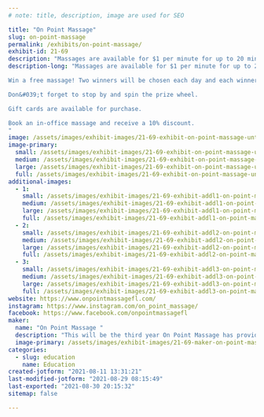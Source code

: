 ```yaml
---
# note: title, description, image are used for SEO

title: "On Point Massage"
slug: on-point-massage
permalink: /exhibits/on-point-massage/
exhibit-id: 21-69
description: "Massages are available for $1 per minute for up to 20 minutes. "
description-long: "Massages are available for $1 per minute for up to 20 minutes on a first come first serve basis. 

Win a free massage! Two winners will be chosen each day and each winner will receive a free 1-hour in-office massage. No purchase is necessary to enter and winners do not have to be present for the drawing. 

Don&#039;t forget to stop by and spin the prize wheel. 

Gift cards are available for purchase. 

Book an in-office massage and receive a 10% discount. 
"
image: /assets/images/exhibit-images/21-69-exhibit-on-point-massage-untitled-large.png
image-primary: 
  small: /assets/images/exhibit-images/21-69-exhibit-on-point-massage-untitled-small.png
  medium: /assets/images/exhibit-images/21-69-exhibit-on-point-massage-untitled-medium.png
  large: /assets/images/exhibit-images/21-69-exhibit-on-point-massage-untitled-large.png
  full: /assets/images/exhibit-images/21-69-exhibit-on-point-massage-untitled-full.png
additional-images: 
  - 1:
    small: /assets/images/exhibit-images/21-69-exhibit-addl1-on-point-massage-0b0671ec-194e-4195-8640-72daba6a28ed-1-small.JPG
    medium: /assets/images/exhibit-images/21-69-exhibit-addl1-on-point-massage-0b0671ec-194e-4195-8640-72daba6a28ed-1-medium.JPG
    large: /assets/images/exhibit-images/21-69-exhibit-addl1-on-point-massage-0b0671ec-194e-4195-8640-72daba6a28ed-1-large.JPG
    full: /assets/images/exhibit-images/21-69-exhibit-addl1-on-point-massage-0b0671ec-194e-4195-8640-72daba6a28ed-1-full.JPG
  - 2:
    small: /assets/images/exhibit-images/21-69-exhibit-addl2-on-point-massage-img-0944-1-small.jpg
    medium: /assets/images/exhibit-images/21-69-exhibit-addl2-on-point-massage-img-0944-1-medium.jpg
    large: /assets/images/exhibit-images/21-69-exhibit-addl2-on-point-massage-img-0944-1-large.jpg
    full: /assets/images/exhibit-images/21-69-exhibit-addl2-on-point-massage-img-0944-1-full.jpg
  - 3:
    small: /assets/images/exhibit-images/21-69-exhibit-addl3-on-point-massage-img-6942-small.jpg
    medium: /assets/images/exhibit-images/21-69-exhibit-addl3-on-point-massage-img-6942-medium.jpg
    large: /assets/images/exhibit-images/21-69-exhibit-addl3-on-point-massage-img-6942-large.jpg
    full: /assets/images/exhibit-images/21-69-exhibit-addl3-on-point-massage-img-6942-full.jpg
website: https://www.onpointmassagefl.com/
instagram: https://www.instagram.com/on_point_massage/
facebook: https://www.facebook.com/onpointmassagefl
maker: 
  name: "On Point Massage "
  description: "This will be the third year On Point Massage has provided massage at Maker Faire Orlando. Established in 2015 as a mobile massage company we now operate out of our establishment in Winter Park, Florida. We believe that massage should be available to everyone, cost does not determine quality, treatment time is essential, and no two clients are alike. We look forward to meeting all of Orlando&#039;s Makers. "
  image-primary: /assets/images/exhibit-images/21-69-maker-on-point-massage-maker-faire-on-point-logo-medium.png
categories: 
  - slug: education
    name: Education
created-jotform: "2021-08-11 13:31:21"
last-modified-jotform: "2021-08-29 08:15:49"
last-exported: "2021-08-30 20:15:32"
sitemap: false

---
```

